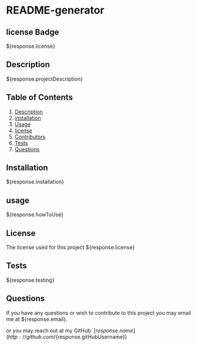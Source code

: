 # README-generator

## license Badge

${response.license}

## Description

${response.projectDescription}

## Table of Contents

1. [Description](#description)
2. [installation](#installation)
3. [Usage](#usage)
4. [license](#license)
5. [Contributors](#contributors)
6. [Tests](#tests)
7. [Questions](#questions)


## Installation

${response.installation}

## usage

${response.howToUse}

## License

The license used for this project ${response.license}

## Tests

${response.testing}

## Questions

If you have any questions or wish to contribute to this project you may email me at ${response.email}.

or you may reach out at my GitHub: [${response.name}](http://github.com/${response.gitHubUsername})

